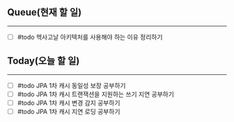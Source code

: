 ## Queue(현재 할 일)
---   
- [ ] #todo 헥사고날 아키텍처를 사용해야 하는 이유 정리하기


## Today(오늘 할 일)
---   
- [ ] #todo JPA 1차 캐시 동일성 보장 공부하기
- [ ] #todo JPA 1차 캐시 트랜잭션을 지원하는 쓰기 지연 공부하기
- [ ] #todo JPA 1차 캐시 변경 감지 공부하기
- [ ] #todo JPA 1차 캐시 지연 로딩 공부하기